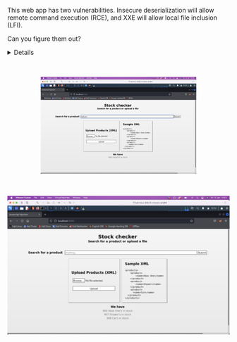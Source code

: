 This web app has two vulnerabilities. Insecure deserialization will allow remote command execution (RCE), and XXE will allow local file inclusion (LFI).

Can you figure them out?
<details "hint">
Hint, payloadallthethings XXE and node-serialize.
</details>
<img src="../images/xxe.png" style="transform:scale(0.7);">
<img src="../images/xml-upload.png">
